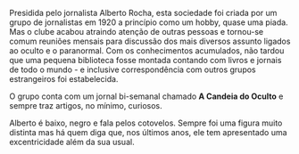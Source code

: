 
Presidida pelo jornalista Alberto Rocha, esta sociedade foi criada por um grupo de jornalistas em 1920 a princípio como um hobby, quase uma piada. Mas o clube acabou atraindo atenção de outras pessoas e tornou-se comum reuniões mensais para discussão dos mais diversos assunto ligados ao oculto e o paranormal. Com os conhecimentos acumulados, não tardou que uma pequena biblioteca fosse montada contando com livros e jornais de todo o mundo - e inclusive correspondência com outros grupos estrangeiros foi estabelecida.

O grupo conta com um jornal bi-semanal chamado **A Candeia do Oculto** e sempre traz artigos, no mínimo, curiosos. 

Alberto é baixo, negro e fala pelos cotovelos. Sempre foi uma figura muito distinta mas há quem diga que, nos últimos anos, ele tem apresentado uma excentricidade além da sua usual. 